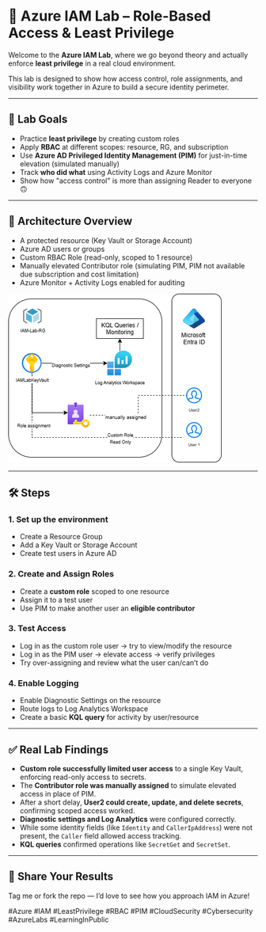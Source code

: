 
# 🔐 Azure IAM Lab – Role-Based Access & Least Privilege

Welcome to the **Azure IAM Lab**, where we go beyond theory and actually enforce **least privilege** in a real cloud environment.

This lab is designed to show how access control, role assignments, and visibility work together in Azure to build a secure identity perimeter.

---

## 🎯 Lab Goals

- Practice **least privilege** by creating custom roles
- Apply **RBAC** at different scopes: resource, RG, and subscription
- Use **Azure AD Privileged Identity Management (PIM)** for just-in-time elevation (simulated manually)
- Track **who did what** using Activity Logs and Azure Monitor
- Show how "access control" is more than assigning Reader to everyone 🙃

---

## 🧱 Architecture Overview

- A protected resource (Key Vault or Storage Account)
- Azure AD users or groups
- Custom RBAC Role (read-only, scoped to 1 resource)
- Manually elevated Contributor role (simulating PIM, PIM not available due subscription and cost limitation)
- Azure Monitor + Activity Logs enabled for auditing

![Architecture Diagram](./architecture/iam-lab-diagram.drawio.png)

---

## 🛠️ Steps

### 1. Set up the environment

- Create a Resource Group
- Add a Key Vault or Storage Account
- Create test users in Azure AD

### 2. Create and Assign Roles

- Create a **custom role** scoped to one resource
- Assign it to a test user
- Use PIM to make another user an **eligible contributor**

### 3. Test Access

- Log in as the custom role user → try to view/modify the resource
- Log in as the PIM user → elevate access → verify privileges
- Try over-assigning and review what the user can/can’t do

### 4. Enable Logging

- Enable Diagnostic Settings on the resource
- Route logs to Log Analytics Workspace
- Create a basic **KQL query** for activity by user/resource

---

## ✅ Real Lab Findings

- **Custom role successfully limited user access** to a single Key Vault, enforcing read-only access to secrets.
- The **Contributor role was manually assigned** to simulate elevated access in place of PIM.
- After a short delay, **User2 could create, update, and delete secrets**, confirming scoped access worked.
- **Diagnostic settings and Log Analytics** were configured correctly.
- While some identity fields (like `Identity` and `CallerIpAddress`) were not present, the `Caller` field allowed access tracking.
- **KQL queries** confirmed operations like `SecretGet` and `SecretSet`.


---


## 💬 Share Your Results

Tag me or fork the repo — I’d love to see how you approach IAM in Azure!  


#Azure #IAM #LeastPrivilege #RBAC #PIM #CloudSecurity #Cybersecurity #AzureLabs #LearningInPublic
